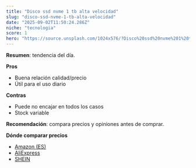 ```yaml
---
title: "Disco ssd nvme 1 tb alta velocidad"
slug: "disco-ssd-nvme-1-tb-alta-velocidad"
date: "2025-09-02T11:50:24.286Z"
niche: "tecnologia"
score: 1
hero: "https://source.unsplash.com/1024x576/?Disco%20ssd%20nvme%201%20tb%20alta%20velocidad"
---
```


**Resumen**: tendencia del día.

**Pros**
- Buena relación calidad/precio
- Útil para el uso diario

**Contras**
- Puede no encajar en todos los casos
- Stock variable

**Recomendación**: compara precios y opiniones antes de comprar.

**Dónde comparar precios**
- [Amazon (ES)](https://www.amazon.es/s?k=Disco%20ssd%20nvme%201%20tb%20alta%20velocidad&tag=teknovashop25-21&language=es_ES)
- [AliExpress](https://es.aliexpress.com/wholesale?SearchText=Disco%20ssd%20nvme%201%20tb%20alta%20velocidad)
- [SHEIN](https://es.shein.com/pdsearch/Disco%20ssd%20nvme%201%20tb%20alta%20velocidad/)

